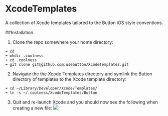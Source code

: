 XcodeTemplates
==============

A collection of Xcode templates tailored to the Button iOS style conventions.


##Installation

1) Clone the repo somewhere your home directory:
```
➜ cd
➜ mkdir .coolness
➜ cd .coolness
➜ git clone git@github.com:usebutton/XcodeTemplates.git
```

2) Navigate the the Xcode Templates directory and symlink the Button directory of templates to the Xcode template directory:
```
➜ cd ~/Library/Developer/Xcode/Templates/
➜ ln -s ~/.coolness/XcodeTemplates/Button

```

3) Quit and re-launch Xcode and you should now see the following when creating a new file:
![](https://cloud.githubusercontent.com/assets/1057077/4022371/59bc624c-2b2f-11e4-854b-0aa237fbf6e5.png)
